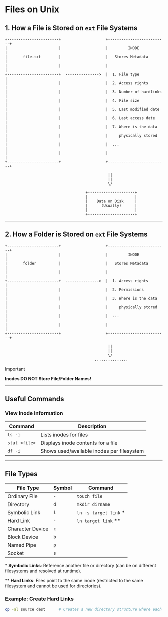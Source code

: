 # Files on Unix

## 1. How a File is Stored on `ext` File Systems

```
+-----------------------+                    +--------------------------+
|                       |                    |         INODE            |
|       file.txt        |                    |   Stores Metadata        |
|                       |                    |                          |
+-----------------------+  --------------->  |  1. File type            |
|                       |                    |  2. Access rights        |
|                       |                    |  3. Number of hardlinks  |
|                       |                    |  4. File size            |
|                       |                    |  5. Last modified date   |
|                       |                    |  6. Last access date     |
|                       |                    |  7. Where is the data    |
|                       |                    |     physically stored    |
|                       |                    |  ...                     |
|                       |                    |                          |
+-----------------------+                    +--------------------------+

                                              ||
                                              ||
                                              \/

                                    +---------------------+
                                    |                     |
                                    |    Data on Disk     |
                                    |      (Usually)      |
                                    |                     |
                                    +---------------------+
```

---

## 2. How a Folder is Stored on `ext` File Systems

```
+-----------------------+                    +--------------------------+
|                       |                    |         INODE            |
|       folder          |                    |   Stores Metadata        |
|                       |                    |                          |
+-----------------------+  --------------->  |  1. Access rights        |
|                       |                    |  2. Permissions          |
|                       |                    |  3. Where is the data    |
|                       |                    |     physically stored    |
|                       |                    |  ...                     |
|                       |                    |                          |
+-----------------------+                    +--------------------------+

                                              ||
                                              ||
                                              \/
                                        ...............
```

> [!IMPORTANT]
> **Inodes DO NOT Store File/Folder Names!**

---

## Useful Commands

### View Inode Information
| Command          | Description                                  |
|------------------|----------------------------------------------|
| `ls -i`          | Lists inodes for files                      |
| `stat <file>`    | Displays inode contents for a file           |
| `df -i`          | Shows used/available inodes per filesystem   |

---

## File Types

| File Type        | Symbol | Command                                   |
|------------------|--------|-------------------------------------------|
| Ordinary File    | `-`    | `touch file`                              |
| Directory        | `d`    | `mkdir dirname`                           |
| Symbolic Link    | `l`    | `ln -s target link` *                      |
| Hard Link        | `-`    | `ln target link`   **                       |
| Character Device | `c`    |                                          |
| Block Device     | `b`    |                                          |
| Named Pipe       | `p`    |                                          |
| Socket           | `s`    |                                          |

\* **Symbolic Links**: Reference another file or directory (can be on different filesystems and resolved at runtime).

** **Hard Links**: Files point to the same inode (restricted to the same filesystem and cannot be used for directories).

### Example: Create Hard Links
```bash
cp -al source dest      # Creates a new directory structure where each file is a hard link.
```
